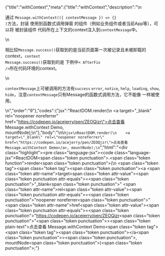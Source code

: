 {"title":"withContext","meta":{"title":"withContext","description":"\n<p>通过 <code>Message.withContext(({ contextMessage }) =&gt; {} )</code>方法，封装 使用到函数式调用弹窗 的组件（例如业务组件或者当前App等），可以将 被封装组件 代码所在上下文的context注入到<code>contextMessage</code>中。</p>\n<p>相比较<code>Message.success()</code>获取到的是当前页面第一次被记录且未被卸载的context，<code>context Message.success()</code>获取到的是 下例中<code>&lt; AfterFix /&gt;</code>所在代码环境的context。</p>\n<p><code>contextMessage</code>上可被调用的方法有<code>success</code> <code>error</code>, <code>notice</code>, <code>help</code>, <code>loading</code>, <code>show</code>, <code>hide</code>，注意<code>contextMessage</code>只有Message的函数式调用方法，它不能像 <Message /> 一样被使用。</p>\n","order":"9"},"codes":{"jsx":"ReactDOM.render(\n    <a target=\"_blank\" rel=\"noopener noreferrer\" href=\"https://codepen.io/acejerry/pen/ZEOQjzr\">点击查看 Message.withContext Demo</a>, mountNode);\n"},"body":"\n\n````jsx\nReactDOM.render(\n    <a target=\"_blank\" rel=\"noopener noreferrer\" href=\"https://codepen.io/acejerry/pen/ZEOQjzr\">点击查看 Message.withContext Demo</a>, mountNode);\n````","html":"<script>(function(){\"use strict\";\n\nReactDOM.render(React.createElement(\n    \"a\",\n    { target: \"_blank\", rel: \"noopener noreferrer\", href: \"https://codepen.io/acejerry/pen/ZEOQjzr\" },\n    \"\\u70B9\\u51FB\\u67E5\\u770B Message.withContext Demo\"\n), mountNode);})()</script><div class=\"highlight\"><pre class=\"language-jsx\"><code class=\"language-jsx\">ReactDOM<span class=\"token punctuation\">.</span><span class=\"token function\">render</span><span class=\"token punctuation\">(</span>\n    <span class=\"token tag\"><span class=\"token tag\"><span class=\"token punctuation\">&lt;</span>a</span> <span class=\"token attr-name\">target</span><span class=\"token attr-value\"><span class=\"token punctuation attr-equals\">=</span><span class=\"token punctuation\">\"</span>_blank<span class=\"token punctuation\">\"</span></span> <span class=\"token attr-name\">rel</span><span class=\"token attr-value\"><span class=\"token punctuation attr-equals\">=</span><span class=\"token punctuation\">\"</span>noopener noreferrer<span class=\"token punctuation\">\"</span></span> <span class=\"token attr-name\">href</span><span class=\"token attr-value\"><span class=\"token punctuation attr-equals\">=</span><span class=\"token punctuation\">\"</span>https://codepen.io/acejerry/pen/ZEOQjzr<span class=\"token punctuation\">\"</span></span><span class=\"token punctuation\">></span></span><span class=\"token plain-text\">点击查看 Message.withContext Demo</span><span class=\"token tag\"><span class=\"token tag\"><span class=\"token punctuation\">&lt;/</span>a</span><span class=\"token punctuation\">></span></span><span class=\"token punctuation\">,</span> mountNode<span class=\"token punctuation\">)</span><span class=\"token punctuation\">;</span></code></pre></div>"}